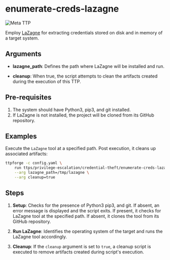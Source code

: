 # enumerate-creds-lazagne

![Meta TTP](https://img.shields.io/badge/Meta_TTP-blue)

Employ [LaZagne](https://github.com/AlessandroZ/LaZagne) for
extracting credentials stored on disk and in memory of a target system.

## Arguments

- **lazagne_path**: Defines the path where LaZagne will be installed and run.

- **cleanup**: When true, the script attempts to clean the artifacts
  created during the execution of this TTP.

## Pre-requisites

1. The system should have Python3, pip3, and git installed.
1. If LaZagne is not installed, the project will be cloned from its
   GitHub repository.

## Examples

Execute the `LaZagne` tool at a specified path.
Post execution, it cleans up associated artifacts:

```bash
ttpforge -c config.yaml \
    run ttps/privilege-escalation/credential-theft/enumerate-creds-lazagne/enumerate-creds-lazagne.yaml \
    --arg lazagne_path=/tmp/lazagne \
    --arg cleanup=true
```

## Steps

1. **Setup**: Checks for the presence of Python3
   pip3, and git.
   If absent, an error message is displayed and the
   script exits. If present, it checks for LaZagne
   tool at the specified path. If absent, it
   clones the tool from its GitHub repository.

1. **Run LaZagne**: Identifies the operating system
   of the target and runs the LaZagne tool
   accordingly.

1. **Cleanup**: If the `cleanup` argument is set
   to `true`, a cleanup
   script is executed to remove artifacts created
   during script's execution.
